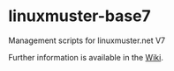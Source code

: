 # linuxmuster-base7
Management scripts for linuxmuster.net V7

Further information is available in the [Wiki](https://github.com/linuxmuster/linuxmuster-base7/wiki/Einrichten-eines-linuxmuster.net-7-Testsystems).
